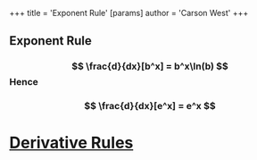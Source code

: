+++
 title = 'Exponent Rule'
[params]
	author = 'Carson West'
+++
## Exponent Rule
###  $$ \frac{d}{dx}[b^x] = b^x\ln(b) $$  Hence
###  $$ \frac{d}{dx}[e^x] = e^x $$  


# [Derivative Rules](./../derivative-rules/)